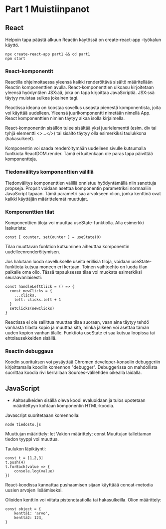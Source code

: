 # Part 1 Muistiinpanot


## React
Helpoin tapa päästä alkuun Reactin käytössä on create-react-app -työkalun käyttö. 
```console
npx create-react-app part1 && cd part1
npm start
```

### React-komponentit
Reactilla ohjelmoitaessa yleensä kaikki renderöitävä sisältö määritellään Reactin komponenttien avulla. React-komponenttien ulkoasu kirjoitetaan yleensä hyödyntäen JSX:ää, joka on tapa kirjoittaa JavaScriptiä. JSX:ssä täytyy muistaa sulkea jokainen tagi.

Reactissa ideana on koostaa sovellus useasta pienestä komponentista, joita voi käyttää uudelleen. Yleensä juurikomponentti nimetään nimellä App. React komponenttien nimien täytyy alkaa isolla kirjaimella.

React-komponentin sisällön tulee sisältää yksi juurielementti (esim. div tai tyhjä elementti <>...</>) tai sisältö täytyy olla esimerkiksi taulukkona (hakasulkeet).

Komponentin voi saada renderöitymään uudelleen sivulle kutsumalla funtkiota ReactDOM.render. Tämä ei kuitenkaan ole paras tapa päivittää komponentteja. 

### Tiedonvälitys komponenttien välillä
Tiedonvälitys komponenttien välillä onnistuu hyödyntämällä niin sanottuja propseja. Propsit voidaan asettaa komponentin parametriksi normaaliin JavaScript tapaan. Tämä parametri saa arvokseen olion, jonka kenttinä ovat kaikki käyttäjän määrittelemät muuttujat.

### Komponenttien tilat
Komponenttien tiloja voi muuttaa useState-funktiolla. Alla esimerkki laskurista:
```console
const [ counter, setCounter ] = useState(0)
```
Tilaa muuttavan funktion kutsuminen aiheuttaa komponentin uudelleenrenderöitymisen.

Jos halutaan luoda sovellukselle useita erillisiä tiloja, voidaan useState-funktiota kutsua moneen eri kertaan. Toinen vaihtoehto on luoda tilan paikalle oma olio. Tässä tapauksessa tilaa voi muokata esimerkiksi seuraavanlaisesti:
```console
const handleLeftClick = () => {
  const newClicks = { 
    ...clicks, 
    left: clicks.left + 1 
  }
  setClicks(newClicks)
}
```
Reactissa ei ole sallittua muuttaa tilaa suoraan, vaan aina täytyy tehdö vanhasta tilasta kopio ja muuttaa sitä, minkä jälkeen voi asettaa tämän uuden kopion vanhan tilalle. Funktiota useState ei saa kutsua loopissa tai ehtolausekkeiden sisällä.

### Reactin debuggaus
Koodin suorituksen voi pysäyttää Chromen developer-konsolin debuggeriin kirjoittamalla koodiin komennon "debugger". Debuggerissa on mahdollista suorittaa koodia rivi kerrallaan Sources-välilehden oikealla laidalla.

## JavaScript
- Aaltosulkeiden sisällä oleva koodi evaluoidaan ja tulos upotetaan määriteltyyn kohtaan komponentin HTML-koodia.

Javascript suoritetaaan komennolla:
```console
node tiedosto.js 
```

Muuttujan määrittely: let
Vakion määrittely: const
Muuttujan tallettaman tiedon tyyppi voi muuttua. 

Taulukon läpikäynti:
```console
const t = [1,2,3]
t.push(4)
t.forEach(value => {
    console.log(value)
})
```

React-koodissa kannattaa pushaamisen sijaan käyttäää concat-metodia uusien arvojen lisäämiseksi.

Olioiden kenttiin voi viitata pistenotaatiolla tai hakasulkeilla. Olion määrittely: 
```console
const object = {
    kenttä1: 'arvo',
    kenttä2: 123,
}
```
